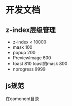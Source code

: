 # 开发文档

## z-index层级管理
- z-index < 10000
- mask 100
- popup 200
- PreviewImage 600
- toast 810 toast的mask 800
- nprogress 9999

## js规范
在comonent目录
